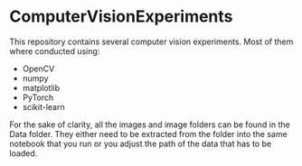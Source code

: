 # ComputerVisionExperiments

This repository contains several computer vision experiments. 
Most of them where conducted using:
* OpenCV
* numpy
* matplotlib
* PyTorch
* scikit-learn

For the sake of clarity, all the images and image folders can be found in the Data folder. They either need to be extracted from the folder into the same notebook that you run or you adjust the path of the data that has to be loaded. 
